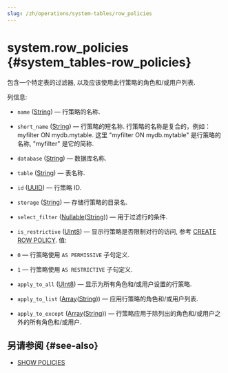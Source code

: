 ```yaml
---
slug: /zh/operations/system-tables/row_policies
---
```

# system.row_policies {#system_tables-row_policies}

包含一个特定表的过滤器, 以及应该使用此行策略的角色和/或用户列表.

列信息:
-    `name` ([String](../../sql-reference/data-types/string.md)) — 行策略的名称.

-    `short_name` ([String](../../sql-reference/data-types/string.md)) — 行策略的短名称. 行策略的名称是复合的，例如：myfilter ON mydb.mytable. 这里 "myfilter ON mydb.mytable" 是行策略的名称, "myfilter" 是它的简称.

-    `database` ([String](../../sql-reference/data-types/string.md)) — 数据库名称.

-    `table` ([String](../../sql-reference/data-types/string.md)) — 表名称.

-    `id` ([UUID](../../sql-reference/data-types/uuid.md)) — 行策略 ID.

-    `storage` ([String](../../sql-reference/data-types/string.md)) — 存储行策略的目录名.

-    `select_filter` ([Nullable](../../sql-reference/data-types/nullable.md)([String](../../sql-reference/data-types/string.md))) — 用于过滤行的条件.

-    `is_restrictive` ([UInt8](../../sql-reference/data-types/int-uint.md#uint-ranges)) — 显示行策略是否限制对行的访问, 参考 [CREATE ROW POLICY](../../sql-reference/statements/create/row-policy.mdx#create-row-policy-as). 值:
- `0` — 行策略使用 `AS PERMISSIVE` 子句定义.
- `1` — 行策略使用  `AS RESTRICTIVE` 子句定义.

-    `apply_to_all` ([UInt8](../../sql-reference/data-types/int-uint.md#uint-ranges)) — 显示为所有角色和/或用户设置的行策略.

-    `apply_to_list` ([Array](../../sql-reference/data-types/array.md)([String](../../sql-reference/data-types/string.md))) — 应用行策略的角色和/或用户列表.

-    `apply_to_except` ([Array](../../sql-reference/data-types/array.md)([String](../../sql-reference/data-types/string.md))) — 行策略应用于除列出的角色和/或用户之外的所有角色和/或用户.

## 另请参阅 {#see-also}

-   [SHOW POLICIES](../../sql-reference/statements/show.md#show-policies-statement)
